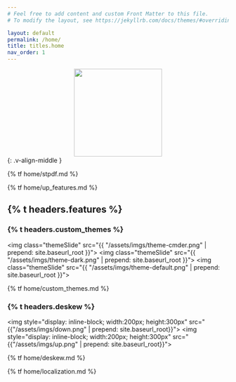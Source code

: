 ```yaml
---
# Feel free to add content and custom Front Matter to this file.
# To modify the layout, see https://jekyllrb.com/docs/themes/#overriding-theme-defaults

layout: default
permalink: /home/
title: titles.home
nav_order: 1
---
```


<!-- language switcher -->

<!-- logo -->
<div style="text-align: center">
    <img style="margin: auto; width: 200px; height: 200px;" src="{{ "/assets/imgs/stpdf-horizontal-win.ico" | prepend: site.baseurl_root}}">
</div>
{: .v-align-middle }

<!-- stpdf -->
{% tf home/stpdf.md %}

<!-- upcoming features -->
{% tf home/up_features.md %}

<!-- features -->
## {% t headers.features %}

### {% t headers.custom_themes %}

<!-- theme immages -->
<img class="themeSlide" src="{{ "/assets/imgs/theme-cmder.png" | prepend: site.baseurl_root }}">
<img class="themeSlide" src="{{ "/assets/imgs/theme-dark.png" | prepend: site.baseurl_root }}">
<img class="themeSlide" src="{{ "/assets/imgs/theme-default.png" | prepend: site.baseurl_root }}">

<!-- script to make carousel of themeSlide images -->
<script>
    var slideIndex = 0;
    carousel();

    function carousel() {
        var i;
        var x = document.getElementsByClassName("themeSlide");
        for (i = 0; i < x.length; i++) {
            x[i].style.display = "none"; 
        }
        slideIndex++;
        if (slideIndex > x.length) {slideIndex = 1} 
        x[slideIndex-1].style.display = "block"; 
        setTimeout(carousel, 2000); // Change image every 2 seconds
    }
</script>

{% tf home/custom_themes.md %}

### {% t headers.deskew %}

<img style="display: inline-block; width:200px; height:300px" src="{{"/assets/imgs/down.png" | prepend: site.baseurl_root}}">
<img style="display: inline-block; width:200px; height:300px" src="{{"/assets/imgs/up.png" | prepend: site.baseurl_root}}">

{% tf home/deskew.md %}

{% tf home/localization.md %}